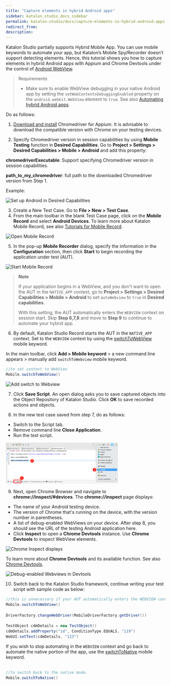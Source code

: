 ```yaml
---
title: "Capture elements in hybrid Android apps"
sidebar: katalon_studio_docs_sidebar
permalink: katalon-studio/docs/capture-elements-in-hybrid-android-apps.html
redirect_from:
description:
---
```

<INTRODUCTION>

Katalon Studio partially supports Hybrid Mobile App. You can use mobile keywords to automate your app, but Katalon’s Mobile Spy/Recorder doesn’t support detecting elements. Hence, this tutorial shows you how to capture elements in hybrid Android apps with Appium and Chrome Devtools under the control of [Android WebView](https://developer.android.com/reference/android/webkit/WebView).

> Requirements
>
> - Make sure to enable WebView debugging in your native Android app by setting the `setWebContentsDebuggingEnabled` property on the `android.webkit.WebView` element to `true`. See also [Automating hybrid Android apps](https://developer.chrome.com/docs/devtools/remote-debugging/webviews/).
> 

Do as follows:

1. [Download and install](http://appium.io/docs/en/writing-running-appium/web/chromedriver/#chromedriverchrome-compatibility) Chromedriver for Appium. It is advisable to download the compatible version with Chrome on your testing devices.

2. Specify Chromedriver version in session capabilities by using **Mobile Testing** function in **Desired Capabilities**. Go to **Project > Settings > Desired Capabilities > Mobile > Android** and add this property:

**chromedriverExecutable**: Support specifying Chromedriver version in session capabilities.

**path_to_my_chromedriver**: full path to the downloaded Chromedriver version from Step 1.

Example:

   <img src="https://github.com/katalon-studio/docs-images/raw/master/katalon-studio/docs/capture-objects-in-hybrid-apps/set-up-android-in-Dc.png" width="70%" alt="Set up Android in Desired Capabilities">


3. Create a New Test Case. Go to **File > New > Test Case**.
4. From the main toolbar in the blank Test Case page, click on the **Mobile Record** and select **Android Devices**. 
To learn more about Katalon Mobile Record, see also [Tutorials for Mobile Record](https://docs.katalon.com/katalon-studio/docs/record-mobile-utility.html).

<img src="https://github.com/katalon-studio/docs-images/raw/master/katalon-studio/docs/capture-objects-in-hybrid-apps/Open-mobile-record.png" width="30%" alt="Open Mobile Record">

5. In the pop-up **Mobile Recorder** dialog, specify the information in the **Configuration** section, then click **Start** to begin recording the application under test (AUT).
   
<img src="https://github.com/katalon-studio/docs-images/raw/master/katalon-studio/docs/capture-objects-in-hybrid-apps/Start-mobile-record.png" width="50%" alt="Start Mobile Record">

>
>**Note**
>
>If your application begins in a WebView, and you don't want to open the AUT in the `NATIVE_APP` context, go to **Project > Settings > Desired Capabilities > Mobile > Android** to set `autoWebview` to `true` in **Desired capabilities**.
>
> With this setting, the AUT automatically enters the `WEBVIEW` context on session start. Skip **Step 6,7,8** and move to **Step 9** to continue to automate your hybrid app.
>
>

6. By default, Katalon Studio Record starts the AUT in the `NATIVE_APP` context. Set to the `WEBVIEW` context by using the [switchToWebView](https://docs.katalon.com/katalon-studio/docs/mobile-switch-to-web-view.html#example) mobile keyword.

In the main toolbar, click **Add > Mobile keyword** > a new command line appears > manually add `switchToWebview` mobile keyword.

```groovy
//to set context to WebView
Mobile.switchToWebView()
```

<img src="https://github.com/katalon-studio/docs-images/raw/master/katalon-studio/docs/capture-objects-in-hybrid-apps/add-webview-mobile-keyword.001.jpeg" width="70%" alt="Add switch to Webview">

7. Click **Save Script**. An open dialog asks you to save captured objects into the Object Repository of Katalon Studio. Click **OK** to save recorded actions and objects. 

8. In the new test case saved from step 7, do as follows:
- Switch to the Script tab.
- Remove command line **Close Application**. 
- Run the test script.

<img src="https://github.com/katalon-studio/docs-images/raw/master/katalon-studio/docs/capture-objects-in-hybrid-apps/results-after-recording-mobile-test.png" width="70%" alt="Results after recording mobile test">

9. Next, open Chrome Browser and navigate to **chrome://inspect/#devices**.
The **chrome://inspect** page displays:
- The name of your Android testing device.
- The version of Chrome that's running on the device, with the version number in parentheses.
- A list of debug-enabled WebViews on your device. After step 8, you should see the URL of the testing Android application here.
- Click **Inspect** to open a **Chrome Devtools** instance. Use **Chrome Devtools** to inspect WebView elements.

<img src="https://github.com/katalon-studio/docs-images/raw/master/katalon-studio/docs/capture-objects-in-hybrid-apps/chrome-inspect-displays-hybrid-app.png" width="50%" alt="Chrome Inspect displays">


To learn more about **Chrome Devtools** and its available function. See also [Chrome Devtools](https://developer.chrome.com/docs/devtools/).

<img src="https://github.com/katalon-studio/docs-images/raw/master/katalon-studio/docs/capture-objects-in-hybrid-apps/Chrome-Devtools.png" width="70%" alt="Debug-enabled Webviews in Devtools">


10. Switch back to the Katalon Studio framework, continue writing your test script with sample code as below:
  
```groovy
//this is unnecessary if your AUT automatically enters the WEBVIEW context on session start.
Mobile.switchToWebView()

DriverFactory.changeWebDriver(MobileDriverFactory.getDriver())

TestObject cdmDetails = new TestObject()
cdmDetails.addProperty("id", ConditionType.EQUALS, "119")
WebUI.setText(cdmDetails, "123")

```

If you wish to stop automating in the `WEBVIEW` context and go back to automate the native portion of the app, use the [switchToNative](https://docs.katalon.com/katalon-studio/docs/mobile-switch-to-native.html) mobile keyword.

```groovy

//to switch back to the native mode.
Mobile.switchToNative()

```
